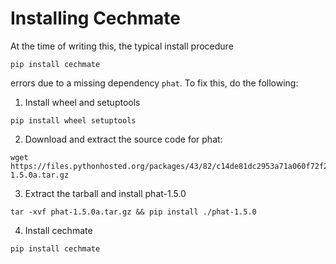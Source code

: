 # Installing Cechmate

At the time of writing this, the typical install procedure
```
pip install cechmate
```
errors due to a missing dependency `phat`.
To fix this, do the following:

1. Install wheel and setuptools
```
pip install wheel setuptools
```

2. Download and extract the source code for phat:
```
wget https://files.pythonhosted.org/packages/43/82/c14de81dc2953a71a060f72f2bc34c41996307956b162751f2a47e2c78f7/phat-1.5.0a.tar.gz
```

3. Extract the tarball and install phat-1.5.0
```
tar -xvf phat-1.5.0a.tar.gz && pip install ./phat-1.5.0
```

4. Install cechmate
```
pip install cechmate
```

